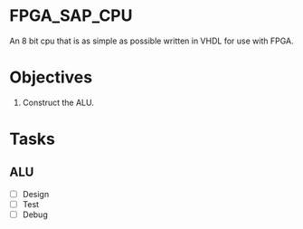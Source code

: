# FPGA_SAP_CPU
 An 8 bit cpu that is as simple as possible written in VHDL for use with FPGA.
 
# Objectives
  1) Construct the ALU.

# Tasks

## ALU
- [ ] Design
- [ ] Test
- [ ] Debug
